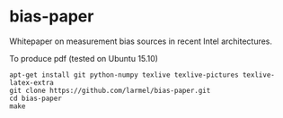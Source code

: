 bias-paper
==========

Whitepaper on measurement bias sources in recent Intel architectures.

To produce pdf (tested on Ubuntu 15.10)

    apt-get install git python-numpy texlive texlive-pictures texlive-latex-extra 
    git clone https://github.com/larmel/bias-paper.git
    cd bias-paper
    make

